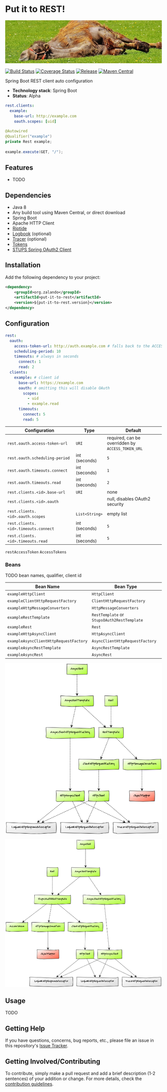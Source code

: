 # Put it to REST!

[![Resting camel](docs/camel.jpg)](https://pixabay.com/en/camel-relax-lazing-around-sun-1348472/)

[![Build Status](https://img.shields.io/travis/zalando/put-it-to-rest.svg)](https://travis-ci.org/zalando/put-it-to-rest)
[![Coverage Status](https://img.shields.io/coveralls/zalando/put-it-to-rest.svg)](https://coveralls.io/r/zalando/put-it-to-rest)
[![Release](https://img.shields.io/github/release/zalando/put-it-to-rest.svg)](https://github.com/zalando/put-it-to-rest/releases)
[![Maven Central](https://img.shields.io/maven-central/v/org.zalando/put-it-to-rest-parent.svg)](https://maven-badges.herokuapp.com/maven-central/org.zalando/put-it-to-rest)

Spring Boot REST client auto configuration

- **Technology stack**: Spring Boot
- **Status**:  Alpha

```yaml
rest.clients:
  example:
    base-url: http://example.com
    oauth.scopes: [uid]
```

```java
@Autowired
@Qualifier("example")
private Rest example;

example.execute(GET, "/");
```

## Features

- TODO

## Dependencies

- Java 8
- Any build tool using Maven Central, or direct download
- Spring Boot
- Apache HTTP Client
- [Riptide](https://github.com/zalando/riptide)
- [Logbook](https://github.com/zalando/logbook) (optional)
- [Tracer](https://github.com/zalando/tracer) (optional)
- [Tokens](https://github.com/zalando-stups/tokens)
- [STUPS Spring OAuth2 Client](https://github.com/zalando-stups/stups-spring-oauth2-support/tree/master/stups-spring-oauth2-client)

## Installation

Add the following dependency to your project:

```xml
<dependency>
    <groupId>org.zalando</groupId>
    <artifactId>put-it-to-rest</artifactId>
    <version>${put-it-to-rest.version}</version>
</dependency>
```

## Configuration

```yaml
rest:
  oauth:
    access-token-url: http://auth.example.com # falls back to the ACCESS_TOKEN_URL env var
    scheduling-period: 10
    timeouts: # always in seconds
      connect: 1
      read: 2
  clients:
    example: # client id
      base-url: https://example.com
      oauth: # omitting this will disable OAuth
        scopes:
          - uid
          - example.read
      timeouts:
        connect: 5
        read: 5
```

| Configuration                        | Type           | Default                                            |
|--------------------------------------|----------------|----------------------------------------------------|
| `rest.oauth.access-token-url`        | `URI`          | required, can be overridden by `ACCESS_TOKEN_URL`  |
| `rest.oauth.scheduling-period`       | int (seconds)  | `5`                                                |
| `rest.oauth.timeouts.connect`        | int (seconds)  | `1`                                                |
| `rest.oauth.timeouts.read`           | int (seconds)  | `2`                                                |
| `rest.clients.<id>.base-url`         | `URI`          | none                                               |
| `rest.clients.<id>.oauth`            |                | null, disables OAuth2 security                     |
| `rest.clients.<id>.oauth.scopes`     | `List<String>` | empty list                                         |
| `rest.clients.<id>.timeouts.connect` | int (seconds)  | `5`                                                |
| `rest.clients.<id>.timeouts.read`    | int (seconds)  | `5`                                                |

`restAccessToken` `AccessTokens`

### Beans

TODO bean names, qualifier, client id

| Bean Name                              | Bean Type                                   |
|----------------------------------------|---------------------------------------------|
| `exampleHttpClient`                    | `HttpClient`                                |
| `exampleClientHttpRequestFactory`      | `ClientHttpRequestFactory`                  |
| `exampleHttpMessageConverters`         | `HttpMessageConverters`                     |
| `exampleRestTemplate`                  | `RestTemplate` or `StupsOAuth2RestTemplate` |
| `exampleRest`                          | `Rest`                                      |
| `exampleHttpAsyncClient`               | `HttpAsyncClient`                           |
| `exampleAsyncClientHttpRequestFactory` | `AsyncClientHttpRequestFactory`             |
| `exampleAsyncRestTemplate`             | `AsyncRestTemplate`                         |
| `exampleAsyncRest`                     | `AsyncRest`                                 |

![Client Dependency Graph](docs/graph.png)

![OAuth Client Dependency Graph](docs/graph-oauth.png)

## Usage

TODO

## Getting Help

If you have questions, concerns, bug reports, etc., please file an issue in this repository's
[Issue Tracker](https://github.com/zalando/put-it-to-rest/issues).

## Getting Involved/Contributing

To contribute, simply make a pull request and add a brief description (1-2 sentences) of your addition or change. For
more details, check the [contribution guidelines](CONTRIBUTING.md).
